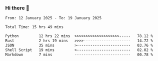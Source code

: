 ### Hi there 👋

<!--
**ututono/ututono** is a ✨ _special_ ✨ repository because its `README.md` (this file) appears on your GitHub profile.

Here are some ideas to get you started:

- 🔭 I’m currently working on ...
- 🌱 I’m currently learning ...
- 👯 I’m looking to collaborate on ...
- 🤔 I’m looking for help with ...
- 💬 Ask me about ...
- 📫 How to reach me: ...
- 😄 Pronouns: ...
- ⚡ Fun fact: ...
-->



<!--START_SECTION:waka-->

```txt
From: 12 January 2025 - To: 19 January 2025

Total Time: 15 hrs 49 mins

Python         12 hrs 22 mins  >>>>>>>>>>>>>>>>>>>>-----   78.12 %
Rust           2 hrs 19 mins   >>>>---------------------   14.72 %
JSON           35 mins         >------------------------   03.76 %
Shell Script   19 mins         >------------------------   02.02 %
Markdown       7 mins          -------------------------   00.78 %
```

<!--END_SECTION:waka-->
